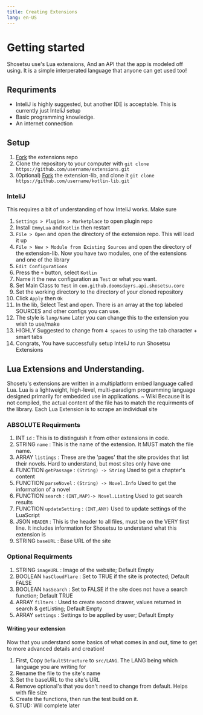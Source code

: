 ```yaml
---
title: Creating Extensions
lang: en-US
---
```


# Getting started
Shosetsu use's Lua extensions, And an API that the app is modeled off using. It is a simple interperated language that anyone can get used too!

## Requriments
* InteliJ is highly suggested, but another IDE is acceptable. This is currently just InteliJ setup
* Basic programming knowledge.
* An internet connection

## Setup
1. [Fork](https://github.com/ShosetsuOrg/extensions/fork) the extensions repo
2. Clone the repository to your computer with ```git clone https://github.com/username/extensions.git```
3. (Optional) [Fork](https://github.com/ShosetsuOrg/kotlin-lib) the extension-lib, and clone it ```git clone https://github.com/username/kotlin-lib.git```

### InteliJ
This requires a bit of understanding of how InteliJ works. Make sure 
1. `Settings > Plugins > Marketplace` to open plugin repo
2. Install `EmmyLua` and `Kotlin` then restart
3. `File > Open` and open the directory of the extension repo. This will load it up
4. `File > New > Module from Existing Sources` and open the directory of the extension-lib. Now you have two modules, one of the extensions and one of the library
5. `Edit Configurations`
6. Press the `+` button, select `Kotlin`
7. Name it the new configuration as `Test` or what you want.
8. Set Main Class to `Test` in `com.github.doomsdayrs.api.shosetsu.core` 
9. Set the working directory to the directory of your cloned repository
10. Click `Apply` then `Ok`
11. In the lib, Select Test and open. There is an array at the top labeled SOURCES and other configs you can use. 
12. The style is `lang/Name` Later you can change this to the extension you wish to use/make
13. HIGHLY Suggested to change from `4 spaces` to using the tab character + smart tabs
14. Congrats, You have successfully setup InteliJ to run Shosetsu Extensions

## Lua Extensions and Understanding.
Shosetu's extensions are written in a multiplatform embed language called Lua. 
Lua is a lightweight, high-level, multi-paradigm programming language designed primarily for embedded use in applications. ~ Wiki
Because it is not compiled, the actual content of the file has to match the requirments of the library. 
Each Lua Extension is to scrape an individual site

### ABSOLUTE Requirments
1. INT		`id`			: 	This is to distinguish it from other extensions in code.
2. STRING 	`name`			: 	This is the name of the extension. It MUST match the file name.
3. ARRAY 	`listings` 		: 	These are the 'pages' that the site provides that list their novels. Hard to understand, but most sites only have one 
4. FUNCTION `getPassage`	: 	```(String) -> String``` 			Used to get a chapter's content
5. FUNCTION `parseNovel`	: 	```(String) -> Novel.Info``` 		Used to get the information of a novel
6. FUNCTION `search`		: 	```(INT,MAP)-> Novel.Listing```		Used to get search results
7. FUNCTION `updateSetting`	:	```(INT,ANY)```						Used to update settings of the LuaScript
8. JSON		`HEADER`		:	This is the header to all files, must be on the VERY first line. It includes information for Shosetsu to understand what this extension is  
9. STRING	`baseURL`		:	Base URL of the site

### Optional Requirments
1. STRING	`imageURL`		: Image of the website; Default Empty
2. BOOLEAN	`hasCloudFlare` : Set to TRUE if the site is protected; Default FALSE
3. BOOLEAN 	`hasSearch`		: Set to FALSE if the site does not have a search function; Default TRUE
4. ARRAY	`filters`		: Used to create second drawer, values returned in search & getListing; Default Empty
5. ARRAY	`settings`		: Settings to be applied by user; Default Empty

#### Writing your extension
Now that you understand some basics of what comes in and out, time to get to more advanced details and creation!

1. First, Copy `DefaultStructure` to `src/LANG`. The LANG being which language you are writing for
2. Rename the file to the site's name
3. Set the baseURL to the site's URL
4. Remove optional's that you don't need to change from default. Helps with file size
5. Create the functions, then run the test build on it. 
6. STUD: Will complete later






